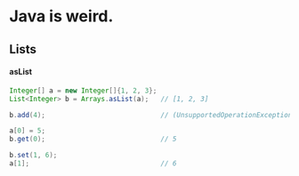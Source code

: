 # Java is weird.

## Lists

#### asList

```java
Integer[] a = new Integer[]{1, 2, 3};
List<Integer> b = Arrays.asList(a);   // [1, 2, 3]

b.add(4);                             // (UnsupportedOperationException)

a[0] = 5;
b.get(0);                             // 5

b.set(1, 6);
a[1];                                 // 6
```
